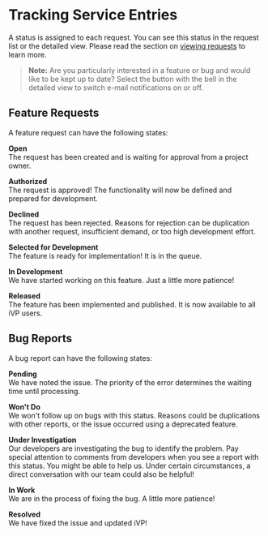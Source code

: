 # Tracking Service Entries

A status is assigned to each request. You can see this status in the request list or the detailed view. Please read the section on [viewing requests](view-feature-requests.md) to learn more.

> **Note:** Are you particularly interested in a feature or bug and would like to be kept up to date? Select the button with the bell in the detailed view to switch e-mail notifications on or off.

## Feature Requests
A feature request can have the following states:

**Open**  
The request has been created and is waiting for approval from a project owner. 

**Authorized**  
The request is approved! The functionality will now be defined and prepared for development. 

**Declined**  
The request has been rejected. Reasons for rejection can be duplication with another request, insufficient demand, or too high development effort.  

**Selected for Development**  
The feature is ready for implementation! It is in the queue. 

**In Development**  
We have started working on this feature. Just a little more patience! 

**Released**  
The feature has been implemented and published. It is now available to all iVP users. 

## Bug Reports
A bug report can have the following states:

**Pending**  
We have noted the issue. The priority of the error determines the waiting time until processing.

**Won't Do**  
We won't follow up on bugs with this status. Reasons could be duplications with other reports, or the issue occurred using a deprecated feature.

**Under Investigation**  
Our developers are investigating the bug to identify the problem. Pay special attention to comments from developers when you see a report with this status. You might be able to help us.
Under certain circumstances, a direct conversation with our team could also be helpful!

**In Work**  
We are in the process of fixing the bug. A little more patience!

**Resolved**  
We have fixed the issue and updated iVP!
